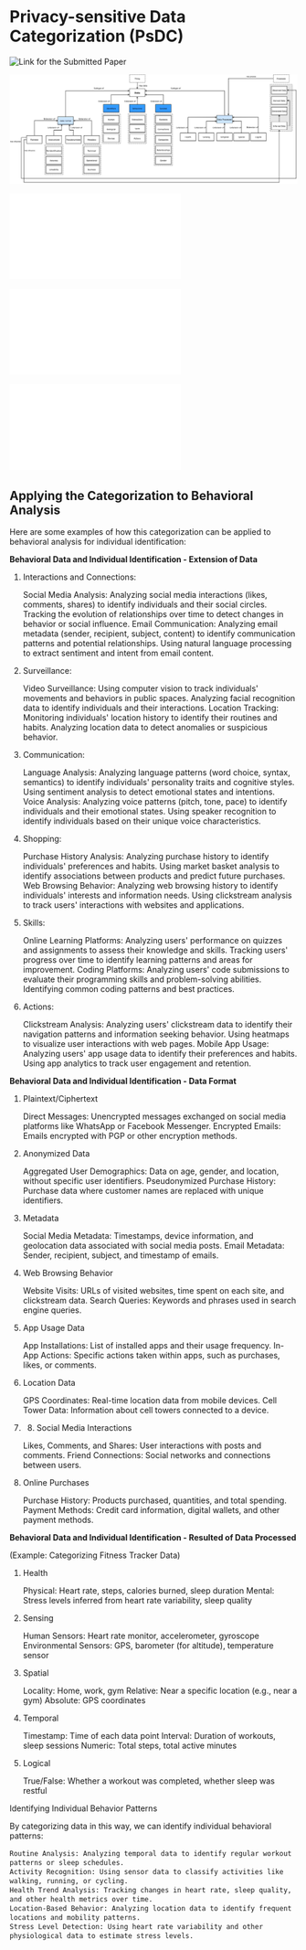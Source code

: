 # Privacy-sensitive Data Categorization (PsDC)


![Link for the Submitted Paper](https://www.techrxiv.org/users/847536/articles/1239807-individual-s-data-categorization-within-the-devprivops-lifecycle)


![Data Categorization and its Relationships into PsDC.](figs/relations.png)


![Data Categorization with PsDC - Extension of Data](extension_of.md)


![Data Categorization with PsDC - Subtype of Data - Data Format](format.md)


![Data Categorization with PsDC - Subtype of Data - Data Processed](processed.md)


## Applying the Categorization to Behavioral Analysis

Here are some examples of how this categorization can be applied to behavioral analysis for individual identification:

**Behavioral Data and Individual Identification - Extension of Data**

1. Interactions and Connections:

    Social Media Analysis:
        Analyzing social media interactions (likes, comments, shares) to identify individuals and their social circles.
        Tracking the evolution of relationships over time to detect changes in behavior or social influence.
    Email Communication:
        Analyzing email metadata (sender, recipient, subject, content) to identify communication patterns and potential relationships.
        Using natural language processing to extract sentiment and intent from email content.

2. Surveillance:

    Video Surveillance:
        Using computer vision to track individuals' movements and behaviors in public spaces.
        Analyzing facial recognition data to identify individuals and their interactions.
    Location Tracking:
        Monitoring individuals' location history to identify their routines and habits.
        Analyzing location data to detect anomalies or suspicious behavior.

3. Communication:

    Language Analysis:
        Analyzing language patterns (word choice, syntax, semantics) to identify individuals' personality traits and cognitive styles.
        Using sentiment analysis to detect emotional states and intentions.
    Voice Analysis:
        Analyzing voice patterns (pitch, tone, pace) to identify individuals and their emotional states.
        Using speaker recognition to identify individuals based on their unique voice characteristics.

4. Shopping:

    Purchase History Analysis:
        Analyzing purchase history to identify individuals' preferences and habits.
        Using market basket analysis to identify associations between products and predict future purchases.
    Web Browsing Behavior:
        Analyzing web browsing history to identify individuals' interests and information needs.
        Using clickstream analysis to track users' interactions with websites and applications.

5. Skills:

    Online Learning Platforms:
        Analyzing users' performance on quizzes and assignments to assess their knowledge and skills.
        Tracking users' progress over time to identify learning patterns and areas for improvement.
    Coding Platforms:
        Analyzing users' code submissions to evaluate their programming skills and problem-solving abilities.
        Identifying common coding patterns and best practices.

6. Actions:

    Clickstream Analysis:
        Analyzing users' clickstream data to identify their navigation patterns and information seeking behavior.
        Using heatmaps to visualize user interactions with web pages.
    Mobile App Usage:
        Analyzing users' app usage data to identify their preferences and habits.
        Using app analytics to track user engagement and retention.

**Behavioral Data and Individual Identification - Data Format**

1. Plaintext/Ciphertext

    Direct Messages: Unencrypted messages exchanged on social media platforms like WhatsApp or Facebook Messenger.
    Encrypted Emails: Emails encrypted with PGP or other encryption methods.

2. Anonymized Data

    Aggregated User Demographics: Data on age, gender, and location, without specific user identifiers.
    Pseudonymized Purchase History: Purchase data where customer names are replaced with unique identifiers.

3. Metadata

    Social Media Metadata: Timestamps, device information, and geolocation data associated with social media posts.
    Email Metadata: Sender, recipient, subject, and timestamp of emails.


4. Web Browsing Behavior

    Website Visits: URLs of visited websites, time spent on each site, and clickstream data.
    Search Queries: Keywords and phrases used in search engine queries.

5. App Usage Data

    App Installations: List of installed apps and their usage frequency.
    In-App Actions: Specific actions taken within apps, such as purchases, likes, or comments.

6. Location Data

    GPS Coordinates: Real-time location data from mobile devices.
    Cell Tower Data: Information about cell towers connected to a device.

7. 8. Social Media Interactions

    Likes, Comments, and Shares: User interactions with posts and comments.
    Friend Connections: Social networks and connections between users.

9. Online Purchases

    Purchase History: Products purchased, quantities, and total spending.
    Payment Methods: Credit card information, digital wallets, and other payment methods.


**Behavioral Data and Individual Identification - Resulted of Data Processed**

(Example: Categorizing Fitness Tracker Data)

1. Health

    Physical: Heart rate, steps, calories burned, sleep duration
    Mental: Stress levels inferred from heart rate variability, sleep quality

2. Sensing

    Human Sensors: Heart rate monitor, accelerometer, gyroscope
    Environmental Sensors: GPS, barometer (for altitude), temperature sensor

3. Spatial

    Locality: Home, work, gym
    Relative: Near a specific location (e.g., near a gym)
    Absolute: GPS coordinates

4. Temporal

    Timestamp: Time of each data point
    Interval: Duration of workouts, sleep sessions
    Numeric: Total steps, total active minutes

5. Logical

    True/False: Whether a workout was completed, whether sleep was restful

Identifying Individual Behavior Patterns

By categorizing data in this way, we can identify individual behavioral patterns:

    Routine Analysis: Analyzing temporal data to identify regular workout patterns or sleep schedules.
    Activity Recognition: Using sensor data to classify activities like walking, running, or cycling.
    Health Trend Analysis: Tracking changes in heart rate, sleep quality, and other health metrics over time.
    Location-Based Behavior: Analyzing location data to identify frequent locations and mobility patterns.
    Stress Level Detection: Using heart rate variability and other physiological data to estimate stress levels.